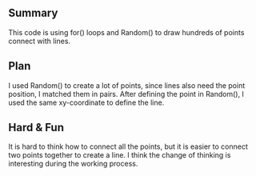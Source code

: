 ## Summary
This code is using for() loops and Random() to draw hundreds of points connect with lines.

## Plan
I used Random() to create a lot of points, since lines also need the point position, I matched them in pairs. After defining the point in Random(), I used the same xy-coordinate to define the line.

## Hard & Fun
It is hard to think how to connect all the points, but it is easier to connect two points together to create a line. I think the change of thinking is interesting during the working process.